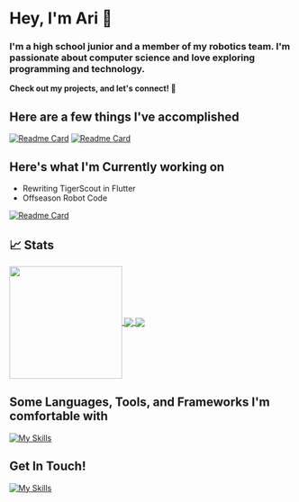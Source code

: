 # Hey, I'm Ari 🤙
### **I'm a high school junior and a member of my robotics team. I'm passionate about computer science and love exploring programming and technology.**

**Check out my projects, and let's connect! 🚀**

## Here are a few things I've accomplished
[![Readme Card](https://github-readme-stats.vercel.app/api/pin/?username=aridavidson001&repo=Jump-rope-calculator&theme=gotham&show_owner=true)](https://github.com/aridavidson001/Jump-rope-calculator)
[![Readme Card](https://github-readme-stats.vercel.app/api/pin/?username=aridavidson001&repo=4829TigerScout&theme=gotham&show_owner=true)](https://github.com/aridavidson001/4829TigerScout
)



## Here's what I'm Currently working on
- Rewriting TigerScout in Flutter
- Offseason Robot Code

[![Readme Card](https://github-readme-stats.vercel.app/api/pin/?username=TitaniumTigers4829&repo=offseason-robot-code-2024&theme=gotham&show_owner=true)](https://github.com/TitaniumTigers4829/offseason-robot-code-2024)


## 📈 Stats

<a href="https://github.com/anuraghazra/github-readme-stats">
  <img height=200 align="center" src="https://github-readme-stats.vercel.app/api?username=aridavidson001&show_icons=true&theme=gotham&card_width=100&hide_title=true"/>
</a>

<a href="https://github.com/anuraghazra/github-readme-stats">
  <img align="center" src="https://github-readme-streak-stats.herokuapp.com?user=aridavidson001&theme=gotham"/>
</a>

<a href="https://github.com/anuraghazra/github-readme-stats">
  <img align="center" src="https://github-readme-stats.vercel.app/api/top-langs/?username=aridavidson001&theme=gotham&layout=donut&card_width=gotham" />
</a>

## Some Languages, Tools, and Frameworks I'm comfortable with
  [![My Skills](https://skillicons.dev/icons?i=py,java,html,cpp,dart,flutter,qt,react,firebase,opencv,git,gradle)](https://skillicons.dev)


## Get In Touch!
[![My Skills](https://skillicons.dev/icons?i=gmail)](https://mailto:aridavidson00@gmail.com)
<!--
**aridavidson001/aridavidson001** is a ✨ _special_ ✨ repository because its `README.md` (this file) appears on your GitHub profile.

Here are some ideas to get you started:

- 🔭 I’m currently working on ...
- 🌱 I’m currently learning ...
- 👯 I’m looking to collaborate on ...
- 🤔 I’m looking for help with ...
- 💬 Ask me about ...
- 📫 How to reach me: ...
- 😄 Pronouns: ...
- ⚡ Fun fact: ...
-->
